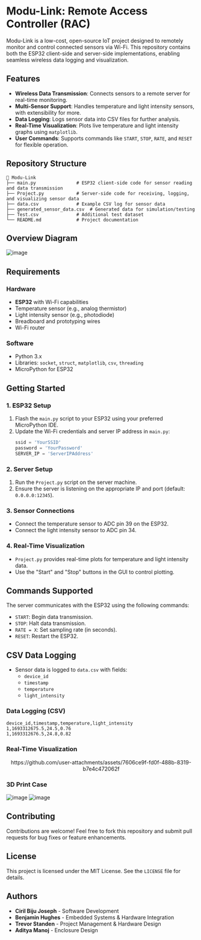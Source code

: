
# Modu-Link: Remote Access Controller (RAC)

Modu-Link is a low-cost, open-source IoT project designed to remotely monitor and control connected sensors via Wi-Fi. This repository contains both the ESP32 client-side and server-side implementations, enabling seamless wireless data logging and visualization.

## Features

- **Wireless Data Transmission**: Connects sensors to a remote server for real-time monitoring.
- **Multi-Sensor Support**: Handles temperature and light intensity sensors, with extensibility for more.
- **Data Logging**: Logs sensor data into CSV files for further analysis.
- **Real-Time Visualization**: Plots live temperature and light intensity graphs using `matplotlib`.
- **User Commands**: Supports commands like `START`, `STOP`, `RATE`, and `RESET` for flexible operation.

## Repository Structure

```
📂 Modu-Link
├── main.py               # ESP32 client-side code for sensor reading and data transmission
├── Project.py            # Server-side code for receiving, logging, and visualizing sensor data
├── data.csv              # Example CSV log for sensor data
├── generated_sensor_data.csv  # Generated data for simulation/testing
├── Test.csv              # Additional test dataset
└── README.md             # Project documentation
```
## Overview Diagram 
![image](https://github.com/user-attachments/assets/63a3abef-70a1-4bdf-9193-1e6f22b91baf)

## Requirements

### Hardware
- **ESP32** with Wi-Fi capabilities
- Temperature sensor (e.g., analog thermistor)
- Light intensity sensor (e.g., photodiode)
- Breadboard and prototyping wires
- Wi-Fi router

### Software
- Python 3.x
- Libraries: `socket`, `struct`, `matplotlib`, `csv`, `threading`
- MicroPython for ESP32

## Getting Started

### 1. ESP32 Setup
1. Flash the `main.py` script to your ESP32 using your preferred MicroPython IDE.
2. Update the Wi-Fi credentials and server IP address in `main.py`:
   ```python
   ssid = 'YourSSID'
   password = 'YourPassword'
   SERVER_IP = 'ServerIPAddress'
   ```

### 2. Server Setup
1. Run the `Project.py` script on the server machine.
2. Ensure the server is listening on the appropriate IP and port (default: `0.0.0.0:12345`).

### 3. Sensor Connections
- Connect the temperature sensor to ADC pin 39 on the ESP32.
- Connect the light intensity sensor to ADC pin 34.

### 4. Real-Time Visualization
- `Project.py` provides real-time plots for temperature and light intensity data.
- Use the "Start" and "Stop" buttons in the GUI to control plotting.

## Commands Supported
The server communicates with the ESP32 using the following commands:
- `START`: Begin data transmission.
- `STOP`: Halt data transmission.
- `RATE = X`: Set sampling rate (in seconds).
- `RESET`: Restart the ESP32.

## CSV Data Logging
- Sensor data is logged to `data.csv` with fields:
  - `device_id`
  - `timestamp`
  - `temperature`
  - `light_intensity`

### Data Logging (CSV)
```
device_id,timestamp,temperature,light_intensity
1,1693312675.5,24.5,0.76
1,1693312676.5,24.8,0.82
```

### Real-Time Visualization

<center>https://github.com/user-attachments/assets/7606ce9f-fd0f-488b-8319-b7e4c472062f</center>


### 3D Print Case
![image](https://github.com/user-attachments/assets/9c0b2384-55ec-42b8-8e4e-98cb64e925d1)
![image](https://github.com/user-attachments/assets/15cc3a19-9080-4873-8cbb-640d37689fca)

## Contributing
Contributions are welcome! Feel free to fork this repository and submit pull requests for bug fixes or feature enhancements.

## License
This project is licensed under the MIT License. See the `LICENSE` file for details.

## Authors
- **Ciril Biju Joseph** - Software Development
- **Benjamin Hughes** - Embedded Systems & Hardware Integration
- **Trevor Standen** - Project Management & Hardware Design
- **Aditya Manoj** - Enclosure Design

